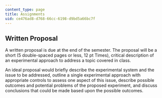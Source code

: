 ```yaml
---
content_type: page
title: Assignments
uid: ce476ad8-d768-66cc-6198-d9bd5a66bc7f
---
```


Written Proposal
----------------

A written proposal is due at the end of the semester. The proposal will be a short (5 double-spaced pages or less, 12 pt Times), critical description of an experimental approach to address a topic covered in class.

An ideal proposal would briefly describe the experimental system and the issue to be addressed, outline a single experimental approach with appropriate controls to assess one aspect of this issue, describe possible outcomes and potential problems of the proposed experiment, and discuss conclusions that could be made based upon the possible outcomes.